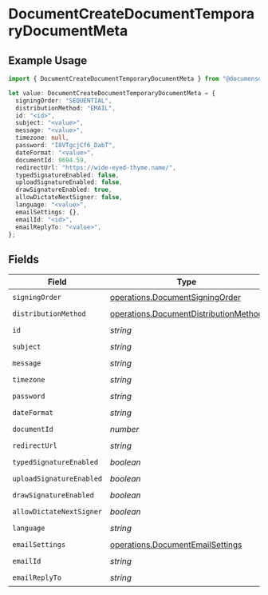# DocumentCreateDocumentTemporaryDocumentMeta

## Example Usage

```typescript
import { DocumentCreateDocumentTemporaryDocumentMeta } from "@documenso/sdk-typescript/models/operations";

let value: DocumentCreateDocumentTemporaryDocumentMeta = {
  signingOrder: "SEQUENTIAL",
  distributionMethod: "EMAIL",
  id: "<id>",
  subject: "<value>",
  message: "<value>",
  timezone: null,
  password: "I8VTgcjCf6_DabT",
  dateFormat: "<value>",
  documentId: 9694.59,
  redirectUrl: "https://wide-eyed-thyme.name/",
  typedSignatureEnabled: false,
  uploadSignatureEnabled: false,
  drawSignatureEnabled: true,
  allowDictateNextSigner: false,
  language: "<value>",
  emailSettings: {},
  emailId: "<id>",
  emailReplyTo: "<value>",
};
```

## Fields

| Field                                                                                          | Type                                                                                           | Required                                                                                       | Description                                                                                    |
| ---------------------------------------------------------------------------------------------- | ---------------------------------------------------------------------------------------------- | ---------------------------------------------------------------------------------------------- | ---------------------------------------------------------------------------------------------- |
| `signingOrder`                                                                                 | [operations.DocumentSigningOrder](../../models/operations/documentsigningorder.md)             | :heavy_check_mark:                                                                             | N/A                                                                                            |
| `distributionMethod`                                                                           | [operations.DocumentDistributionMethod](../../models/operations/documentdistributionmethod.md) | :heavy_check_mark:                                                                             | N/A                                                                                            |
| `id`                                                                                           | *string*                                                                                       | :heavy_check_mark:                                                                             | N/A                                                                                            |
| `subject`                                                                                      | *string*                                                                                       | :heavy_check_mark:                                                                             | N/A                                                                                            |
| `message`                                                                                      | *string*                                                                                       | :heavy_check_mark:                                                                             | N/A                                                                                            |
| `timezone`                                                                                     | *string*                                                                                       | :heavy_check_mark:                                                                             | N/A                                                                                            |
| `password`                                                                                     | *string*                                                                                       | :heavy_check_mark:                                                                             | N/A                                                                                            |
| `dateFormat`                                                                                   | *string*                                                                                       | :heavy_check_mark:                                                                             | N/A                                                                                            |
| `documentId`                                                                                   | *number*                                                                                       | :heavy_check_mark:                                                                             | N/A                                                                                            |
| `redirectUrl`                                                                                  | *string*                                                                                       | :heavy_check_mark:                                                                             | N/A                                                                                            |
| `typedSignatureEnabled`                                                                        | *boolean*                                                                                      | :heavy_check_mark:                                                                             | N/A                                                                                            |
| `uploadSignatureEnabled`                                                                       | *boolean*                                                                                      | :heavy_check_mark:                                                                             | N/A                                                                                            |
| `drawSignatureEnabled`                                                                         | *boolean*                                                                                      | :heavy_check_mark:                                                                             | N/A                                                                                            |
| `allowDictateNextSigner`                                                                       | *boolean*                                                                                      | :heavy_check_mark:                                                                             | N/A                                                                                            |
| `language`                                                                                     | *string*                                                                                       | :heavy_check_mark:                                                                             | N/A                                                                                            |
| `emailSettings`                                                                                | [operations.DocumentEmailSettings](../../models/operations/documentemailsettings.md)           | :heavy_check_mark:                                                                             | N/A                                                                                            |
| `emailId`                                                                                      | *string*                                                                                       | :heavy_check_mark:                                                                             | N/A                                                                                            |
| `emailReplyTo`                                                                                 | *string*                                                                                       | :heavy_check_mark:                                                                             | N/A                                                                                            |